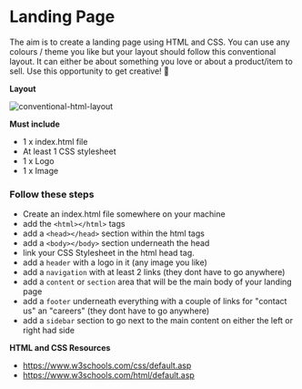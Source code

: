 # Landing Page
The aim is to create a landing page using HTML and CSS. You can use any colours / theme you like but your layout should follow this conventional layout. 
It can either be about something you love or about a product/item to sell. Use this opportunity to get creative! 🤩

**Layout**

![conventional-html-layout](https://user-images.githubusercontent.com/8501831/177340780-007f6be7-f5d8-49e9-8616-0f65f57479c2.png)

**Must include**

- 1 x index.html file
- At least 1 CSS stylesheet
- 1 x Logo
- 1 x Image

### Follow these steps
- Create an index.html file somewhere on your machine
- add the `<html></html>` tags
- add a `<head></head>` section within the html tags
- add a `<body></body>` section underneath the head
- link your CSS Stylesheet in the html head tag.
- add a `header` with a logo in it (any image you like)
- add a `navigation` with at least 2 links (they dont have to go anywhere)
- add a `content` or `section` area that will be the main body of your landing page
- add a `footer` underneath everything with a couple of links for "contact us" an "careers" (they dont have to go anywhere)
- add a `sidebar` section to go next to the main content on either the left or right had side

**HTML and CSS Resources**
- https://www.w3schools.com/css/default.asp
- https://www.w3schools.com/html/default.asp
